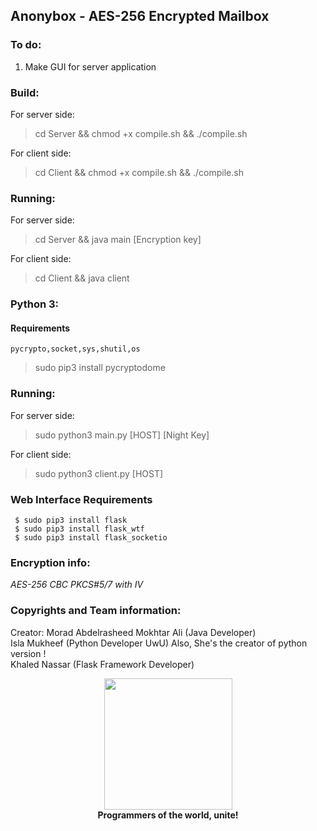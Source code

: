 ## Anonybox - AES-256 Encrypted Mailbox
### To do:

1. Make GUI for server application

### Build:
For server side:
> cd Server && chmod +x compile.sh && ./compile.sh

For client side:
> cd Client && chmod +x compile.sh && ./compile.sh

### Running:
For server side:
> cd Server && java main [Encryption key]

For client side:
> cd Client && java client

###  Python 3:

 #### Requirements 
 ~~~~
 pycrypto,socket,sys,shutil,os 
 ~~~~
> sudo pip3 install pycryptodome

### Running:
For server side:
> sudo python3 main.py [HOST] [Night Key]

For client side:
> sudo python3 client.py [HOST]

 ### Web Interface Requirements
 ```
  $ sudo pip3 install flask
  $ sudo pip3 install flask_wtf
  $ sudo pip3 install flask_socketio
  ```
### Encryption info:

*AES-256 CBC PKCS#5/7 with IV*

### Copyrights and Team information:

Creator: Morad Abdelrasheed Mokhtar Ali (Java Developer)<br>
Isla Mukheef (Python Developer UwU) Also, She's the creator of python version !<br>
Khaled Nassar (Flask Framework Developer)

<p align="center">
  <img width="205" height="210" src="https://i.ya-webdesign.com/images/badge-transparent-communist-1.png">
 <br>
  <b>Programmers of the world, unite!</b>
</p>
